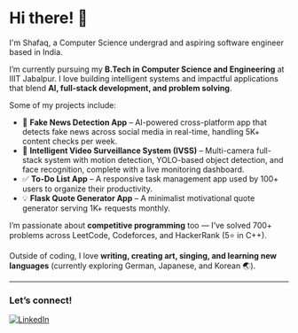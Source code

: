 # Hi there! 👋 

I'm Shafaq, a Computer Science undergrad and aspiring software engineer based in India.  

I’m currently pursuing my **B.Tech in Computer Science and Engineering** at IIIT Jabalpur. I love building intelligent systems and impactful applications that blend **AI, full-stack development, and problem solving**.  

Some of my projects include:  
- 📰 **Fake News Detection App** – AI-powered cross-platform app that detects fake news across social media in real-time, handling 5K+ content checks per week.  
- 🎥 **Intelligent Video Surveillance System (IVSS)** – Multi-camera full-stack system with motion detection, YOLO-based object detection, and face recognition, complete with a live monitoring dashboard.  
- ✅ **To-Do List App** – A responsive task management app used by 100+ users to organize their productivity.  
- 💡 **Flask Quote Generator App** – A minimalist motivational quote generator serving 1K+ requests monthly.  

I’m passionate about **competitive programming** too — I’ve solved 700+ problems across LeetCode, Codeforces, and HackerRank (5⭐ in C++).  

Outside of coding, I love **writing, creating art, singing, and learning new languages** (currently exploring German, Japanese, and Korean 🌏).  

---


### Let’s connect!  
[![LinkedIn](https://img.shields.io/badge/LinkedIn-Connect-blue?style=for-the-badge&logo=linkedin)](https://www.linkedin.com/in/shafaq-ali3101)  


<!--
**shafaq0410/shafaq0410** is a ✨ _special_ ✨ repository because its `README.md` (this file) appears on your GitHub profile.

Here are some ideas to get you started:

- 🔭 I’m currently working on ...
- 🌱 I’m currently learning ...
- 👯 I’m looking to collaborate on ...
- 🤔 I’m looking for help with ...
- 💬 Ask me about ...
- 📫 How to reach me: ...
- 😄 Pronouns: ...
- ⚡ Fun fact: ...
-->
